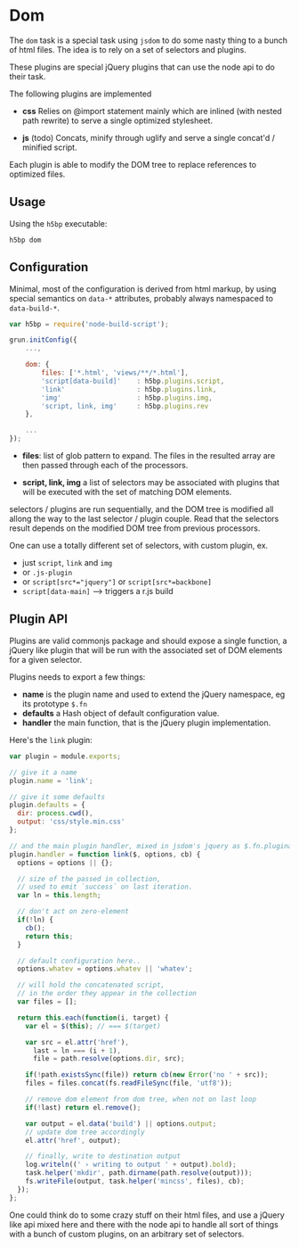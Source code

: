 # Dom

The `dom` task is a special task using `jsdom` to do some nasty thing to
a bunch of html files. The idea is to rely on a set of selectors and
plugins.

These plugins are special jQuery plugins that can use the node api to do
their task.

The following plugins are implemented

* **css** Relies on @import statement mainly which are inlined (with
  nested path rewrite) to serve a single optimized stylesheet.

* **js** (todo) Concats, minify through uglify and serve a single concat'd /
  minified script.

Each plugin is able to modify the DOM tree to replace references to
optimized files.

## Usage

Using the `h5bp` executable:

    h5bp dom

## Configuration

Minimal, most of the configuration is derived from html markup, by using
special semantics on `data-*` attributes, probably always namespaced to
`data-build-*`.

```js
var h5bp = require('node-build-script');

grun.initConfig({
    ...,

    dom: {
        files: ['*.html', 'views/**/*.html'],
        'script[data-build]'    : h5bp.plugins.script,
        'link'                  : h5bp.plugins.link,
        'img'                   : h5bp.plugins.img,
        'script, link, img'     : h5bp.plugins.rev
    },

    ...
});
```

* **files**: list of glob pattern to expand. The files in the resulted
  array are then passed through each of the processors.

* **script, link, img** a list of selectors may be associated with
  plugins that will be executed with the set of matching DOM elements.

selectors / plugins are run sequentially, and the DOM tree is modified
all allong the way to the last selector / plugin couple. Read that
the selectors result depends on the modified DOM tree from previous
processors.

One can use a totally different set of selectors, with custom plugin,
ex.

* just `script`, `link` and `img`
* or `.js-plugin`
* or `script[src*="jquery"]` or `script[src*=backbone]`
* `script[data-main]` --> triggers a r.js build

## Plugin API

Plugins are valid commonjs package and should expose a single function,
a jQuery like plugin that will be run with the associated set of DOM
elements for a given selector.

Plugins needs to export a few things:

* **name** is the plugin name and used to extend the jQuery namespace,
  eg its prototype `$.fn`
* **defaults** a Hash object of default configuration value.
* **handler** the main function, that is the jQuery plugin
  implementation.

Here's the `link` plugin:

```javascript
var plugin = module.exports;

// give it a name
plugin.name = 'link';

// give it some defaults
plugin.defaults = {
  dir: process.cwd(),
  output: 'css/style.min.css'
};

// and the main plugin handler, mixed in jsdom's jquery as $.fn.pluginame
plugin.handler = function link($, options, cb) {
  options = options || {};

  // size of the passed in collection,
  // used to emit `success` on last iteration.
  var ln = this.length;

  // don't act on zero-element
  if(!ln) {
    cb();
    return this;
  }

  // default configuration here..
  options.whatev = options.whatev || 'whatev';

  // will hold the concatenated script,
  // in the order they appear in the collection
  var files = [];

  return this.each(function(i, target) {
    var el = $(this); // === $(target)

    var src = el.attr('href'),
      last = ln === (i + 1),
      file = path.resolve(options.dir, src);

    if(!path.existsSync(file)) return cb(new Error('no ' + src));
    files = files.concat(fs.readFileSync(file, 'utf8'));

    // remove dom element from dom tree, when not on last loop
    if(!last) return el.remove();

    var output = el.data('build') || options.output;
    // update dom tree accordingly
    el.attr('href', output);

    // finally, write to destination output
    log.writeln((' › writing to output ' + output).bold);
    task.helper('mkdir', path.dirname(path.resolve(output)));
    fs.writeFile(output, task.helper('mincss', files), cb);
  });
};
```

One could think do to some crazy stuff on their html files, and use a
jQuery like api mixed here and there with the node api to handle all
sort of things with a bunch of custom plugins, on an arbitrary set of
selectors.
